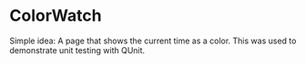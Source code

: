 ColorWatch
==========

Simple idea: A page that shows the current time as a color. This was used to demonstrate unit testing with QUnit.

